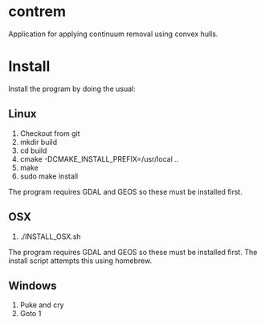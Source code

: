 # contrem
Application for applying continuum removal using convex hulls.

# Install
Install the program by doing the usual:

## Linux
1) Checkout from git
2) mkdir build
3) cd build
4) cmake -DCMAKE_INSTALL_PREFIX=/usr/local ..
5) make
6) sudo make install

The program requires GDAL and GEOS so these must be installed first.

## OSX
1) ./INSTALL_OSX.sh

The program requires GDAL and GEOS so these must be installed first. The install script attempts this
using homebrew.

## Windows
1) Puke and cry
2) Goto 1